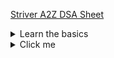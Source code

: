 [Striver A2Z DSA Sheet](https://takeuforward.org/strivers-a2z-dsa-course/strivers-a2z-dsa-course-sheet-2/)

<details>
  <summary>Learn the basics</summary>

#### Learn the basics

1. Things to Know in C++/Java/Python or any language
    1. [Python Output Formatting](https://www.geeksforgeeks.org/python-output-formatting/)
    2. [Iterate over multiple lists simultaneously `zip` _(smallest by default)_, `zip_longest`](https://www.geeksforgeeks.org/python-iterate-multiple-lists-simultaneously/)
    3. [Accept multiple arguments to a method &nbsp;&nbsp; **or** <br>Variable-length arguments (`*args`, `**kwargs`) in Python](https://note.nkmk.me/en/python-args-kwargs-usage/)
2. Build-up Logical Thinking
    1. [Must do Pattern Problems before starting DSA](https://takeuforward.org/strivers-a2z-dsa-course/must-do-pattern-problems-before-starting-dsa/)
    2. [Patterns Code](1_Basics/2_PatternProblems/patterns.py)
3. Collections in Python
4. Basic Math
    1. [Count digits in a number](1_Basics/4_Math/count_digits.py)
    2. [Reverse a number](1_Basics/4_Math/reverse_a_number.py)
    3. [check_palindrome_number](1_Basics/4_Math/check_palindrome_number.py)
        1. Variations : With Space, Without space, When number is very huge that it can't fit long
    4. [GCD or HCF of two numbers](1_Basics/4_Math/gcd_and_lcm/gcd_of_two_numbers.py)
        1. [GCD or HCF of Multiple numbers](1_Basics/4_Math/gcd_and_lcm/gcd_of_multiple_numbers.py)
    5. [LCM of two numbers](1_Basics/4_Math/gcd_and_lcm/lcm_of_two_numbers.py)
        1. [LCM of multiple numbers](1_Basics/4_Math/gcd_and_lcm/lcm_of_multiple_numbers.py) : What's the catch here?
    6. [Armstrong Number](1_Basics/4_Math/armstrong_number.py)
    7. [All Divisors of a Number](1_Basics/4_Math/all_divisors.py)
5. Recursion
    * For Recursion the absolute OG is Aditya Verma
    * [Recursion Playlist](https://www.youtube.com/playlist?list=PL_z_8CaSLPWeT1ffjiImo0sYTcnLzo-wY) This should be more than enough to understand recursion
    * **TODO** -> Will do these recursion problem when I revise recursion from my notes of these videos, till then I can move on
6. Hashing
    * [Count frequency of each element in the array](1_Basics/6_Hashing/count_frequenc_of_array_elements.py)
    * [Find the highest/lowest frequency element](1_Basics/6_Hashing/find_highest_and_lowest_frequency_element.py)
7. Sorting
    * [selection_sort](2_Sorting/selection_sort.py)
        * In the normal Selection sort (asc order)
        * We traverse from let to right and
        * The sorted array is also build form left to right direction
        * Basically : Here we push the smallest element to the first
    * [bubble_sort](2_Sorting/bubble_sort.py)
        * In the normal Bubble sort (asc order)
        * We traverse from let to right and
        * But The sorted array is build form right to left direction
        * Basically : Here we push the largest element to the end
    * [insertion_sort](2_Sorting/insertion_sort.py)
    * [Difference Bw Selection Sort and Insertion Sort]()
    * [merge_sort](2_Sorting/merge_sort.py)
    * [quick_sort](2_Sorting/quick_sort.py)

#

### Uncategorized

* [Frequency of the Most Frequent Element](https://leetcode.com/problems/frequency-of-the-most-frequent-element/)
    * suggested under [Find the highest/lowest frequency element](1_Basics/6_Hashing/find_highest_and_lowest_frequency_element.py)
    * But it does not fit there

</details>

<details>
  <summary>Click me</summary>

### Heading

1. Foo
2. Bar
    * Baz
    * Qux

### Some Code

  ```js
  function logSomething(something) {
    console.log('Something', something);
  }
  ```

</details>